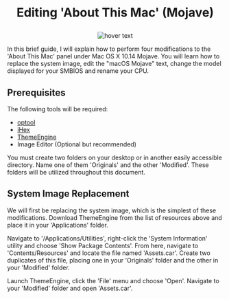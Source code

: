 # <p align='center'>Editing 'About This Mac' (Mojave)</p>

<p align="center">
  <img src="https://i.imgur.com/Rx0YkPp.png" title="hover text">
</p>

In this brief guide, I will explain how to perform four modifications to the 'About This Mac' panel under Mac OS X 10.14 Mojave.  You will learn how to replace the system image, edit the "macOS Mojave" text, change the model displayed for your SMBIOS and rename your CPU.

## Prerequisites

The following tools will be required:
- <a href="https://github.com/alexzielenski/optool/releases/download/0.1/optool.zip">optool</a>
- <a href="https://itunes.apple.com/ie/app/ihex-hex-editor/id909566003?mt=12">iHex</a>
- <a href="https://github.com/alexzielenski/ThemeEngine/releases/download/1.0.0(111)/ThemeEngine_111.zip">ThemeEngine</a>
- Image Editor (Optional but recommended)

You must create two folders on your desktop or in another easily accessible directory.  Name one of them 'Originals' and the other 'Modified'.  These folders will be utilized throughout this document.

## System Image Replacement

We will first be replacing the system image, which is the simplest of these modifications.  Download ThemeEngine from the list of resources above and place it in your 'Applications' folder.

Navigate to '/Applications/Utilities', right-click the 'System Information' utility and choose 'Show Package Contents'.  From here, navigate to 'Contents/Resources' and locate the file named 'Assets.car'.  Create two duplicates of this file, placing one in your 'Originals' folder and the other in your 'Modified' folder.

Launch ThemeEngine, click the 'File' menu and choose 'Open'.  Navigate to your 'Modified' folder and open 'Assets.car'. 

